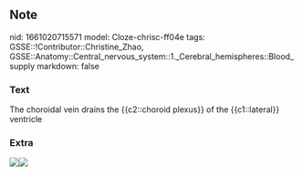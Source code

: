 ## Note
nid: 1661020715571
model: Cloze-chrisc-ff04e
tags: GSSE::!Contributor::Christine_Zhao, GSSE::Anatomy::Central_nervous_system::1._Cerebral_hemispheres::Blood_supply
markdown: false

### Text
The choroidal vein drains the {{c2::choroid plexus}} of the {{c1::lateral}} ventricle

### Extra
<img src=
"paste-220f99d6f6a95107efc6504c7f4097d75909490f.jpg"><img src= 
"paste-10b96bb042b841bb66e10ac339699dcb8c37b95a.jpg">
